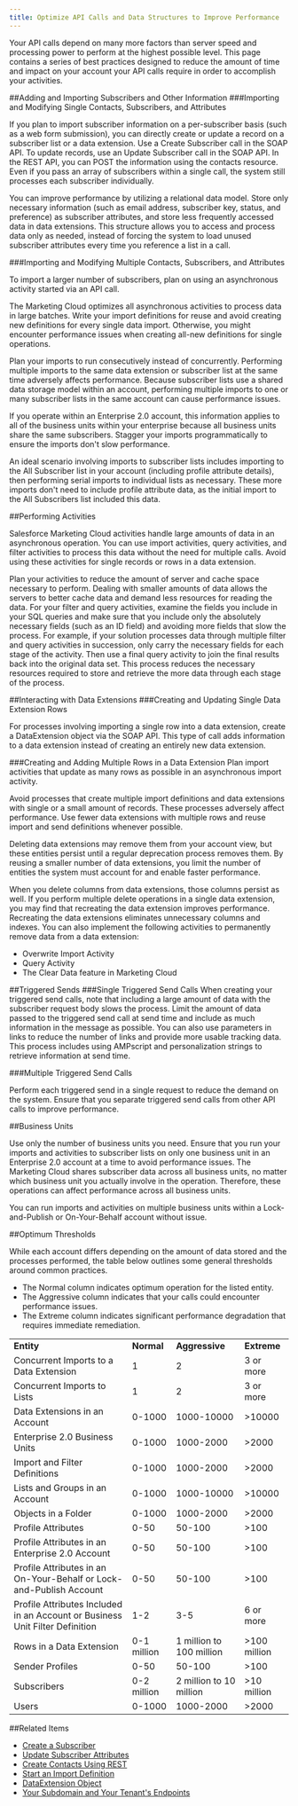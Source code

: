 ```yaml
---
title: Optimize API Calls and Data Structures to Improve Performance
---
```

<p>Your API calls depend on many more factors than server speed and processing power to perform at the highest possible level. This page contains a series of best practices designed to reduce the amount of time and impact on your account your API calls require in order to accomplish your activities.</p>

##Adding and Importing Subscribers and Other Information
###Importing and Modifying Single Contacts, Subscribers, and Attributes
<p>If you plan to import subscriber information on a per-subscriber basis (such as a web form submission), you can directly create or update a record on a subscriber list or a data extension. Use a Create Subscriber call in the SOAP API. To update records, use an Update Subscriber call in the SOAP API. In the REST API, you can POST the information using the contacts resource. Even if you pass an array of subscribers within a single call, the system still processes each subscriber individually.</p>
<p>You can improve performance by utilizing a relational data model. Store only necessary information (such as email address, subscriber key, status, and preference) as subscriber attributes, and store less frequently accessed data in data extensions. This structure allows you to access and process data only as needed, instead of forcing the system to load unused subscriber attributes every time you reference a list in a call.</p>

###Importing and Modifying Multiple Contacts, Subscribers, and Attributes
<p>To import a larger number of subscribers, plan on using an asynchronous activity started via an API call.</p>
<p>The Marketing Cloud optimizes all asynchronous activities to process data in large batches. Write your import definitions for reuse and avoid creating new definitions for every single data import. Otherwise, you might encounter performance issues when creating all-new definitions for single operations.</p>
<p>Plan your imports to run consecutively instead of concurrently. Performing multiple imports to the same data extension or subscriber list at the same time adversely affects performance. Because subscriber lists use a shared data storage model within an account, performing multiple imports to one or many subscriber lists in the same account can cause performance issues.</p>
<p>If you operate within an Enterprise 2.0 account, this information applies to all of the business units within your enterprise because all business units share the same subscribers. Stagger your imports programmatically to ensure the imports don't slow performance.</p>
<p>An ideal scenario involving imports to subscriber lists includes importing to the All Subscriber list in your account (including profile attribute details), then performing serial imports to individual lists as necessary. These more imports don't need to include profile attribute data, as the initial import to the All Subscribers list included this data.</p>

##Performing Activities
<p>Salesforce Marketing Cloud activities handle large amounts of data in an asynchronous operation. You can use import activities, query activities, and filter activities to process this data without the need for multiple calls. Avoid using these activities for single records or rows in a data extension.</p>
<p>Plan your activities to reduce the amount of server and cache space necessary to perform. Dealing with smaller amounts of data allows the servers to better cache data and demand less resources for reading the data. For your filter and query activities, examine the fields you include in your SQL queries and make sure that you include only the absolutely necessary fields (such as an ID field) and avoiding more fields that slow the process. For example, if your solution processes data through multiple filter and query activities in succession, only carry the necessary fields for each stage of the activity. Then use a final query activity to join the final results back into the original data set. This process reduces the necessary resources required to store and retrieve the more data through each stage of the process.</p>

##Interacting with Data Extensions
###Creating and Updating Single Data Extension Rows
<p>For processes involving importing a single row into a data extension, create a DataExtension object via the SOAP API. This type of call adds information to a data extension instead of creating an entirely new data extension.</p>

###Creating and Adding Multiple Rows in a Data Extension
Plan import activities that update as many rows as possible in an asynchronous import activity.

Avoid processes that create multiple import definitions and data extensions with single or a small amount of records. These processes adversely affect performance. Use fewer data extensions with multiple rows and reuse import and send definitions whenever possible.

Deleting data extensions may remove them from your account view, but these entities persist until a regular deprecation process removes them. By reusing a smaller number of data extensions, you limit the number of entities the system must account for and enable faster performance.

When you delete columns from data extensions, those columns persist as well. If you perform multiple delete operations in a single data extension, you may find that recreating the data extension improves performance. Recreating the data extensions eliminates unnecessary columns and indexes. You can also implement the following activities to permanently remove data from a data extension:
<ul><li>Overwrite Import Activity</li><li>Query Activity</li><li>The Clear Data feature in Marketing Cloud</li></ul>

##Triggered Sends
###Single Triggered Send Calls
When creating your triggered send calls, note that including a large amount of data with the subscriber request body slows the process. Limit the amount of data passed to the triggered send call at send time and include as much information in the message as possible. You can also use parameters in links to reduce the number of links and provide more usable tracking data. This process includes using AMPscript and personalization strings to retrieve information at send time.

###Multiple Triggered Send Calls
<p>Perform each triggered send in a single request to reduce the demand on the system. Ensure that you separate triggered send calls from other API calls to improve performance. </p>

##Business Units
<p>Use only the number of business units you need. Ensure that you run your imports and activities to subscriber lists on only one business unit in an Enterprise 2.0 account at a time to avoid performance issues. The Marketing Cloud shares subscriber data across all business units, no matter which business unit you actually involve in the operation. Therefore, these operations can affect performance across all business units.</p>
<p>You can run imports and activities on multiple business units within a Lock-and-Publish or On-Your-Behalf account without issue.</p>

##Optimum Thresholds
<p>While each account differs depending on the amount of data stored and the processes performed, the table below outlines some general thresholds around common practices.</p>

<ul>
<li>The Normal column indicates optimum operation for the listed entity.</li>
<li>The Aggressive column indicates that your calls could encounter performance issues.</li>
<li>The Extreme column indicates significant performance degradation that requires immediate remediation.</li>
</ul>

<table class="table table-hover">
<tbody>
<tr>
<td><strong>Entity</strong></td>
<td><strong>Normal</strong></td>
<td><strong>Aggressive</strong></td>
<td><strong>Extreme</strong></td>
</tr>
<tr>
<td>Concurrent Imports to a Data Extension</td>
<td>1</td>
<td>2</td>
<td>3 or more</td>
</tr>
<tr>
<td>Concurrent Imports to Lists</td>
<td>1</td>
<td>2</td>
<td>3 or more</td>
</tr>
<tr>
<td>Data Extensions in an Account</td>
<td>0-1000</td>
<td>1000-10000</td>
<td>>10000</td>
</tr>
<tr>
<td>Enterprise 2.0 Business Units</td>
<td>0-1000</td>
<td>1000-2000</td>
<td>>2000</td>
</tr>
<tr>
<td>Import and Filter Definitions</td>
<td>0-1000</td>
<td>1000-2000</td>
<td>>2000</td>
</tr>
<tr>
<td>Lists and Groups in an Account</td>
<td>0-1000</td>
<td>1000-10000</td>
<td>>10000</td>
</tr>
<tr>
<td>Objects in a Folder</td>
<td>0-1000</td>
<td>1000-2000</td>
<td>>2000</td>
</tr>
<tr>
<td>Profile Attributes</td>
<td>0-50</td>
<td>50-100</td>
<td>>100</td>
</tr>
<tr>
<td>Profile Attributes in an Enterprise 2.0 Account</td>
<td>0-50</td>
<td>50-100</td>
<td>>100</td>
</tr>
<tr>
<td>Profile Attributes in an On-Your-Behalf or Lock-and-Publish Account</td>
<td>0-50</td>
<td>50-100</td>
<td>>100</td>
</tr>
<tr>
<td>Profile Attributes Included in an Account or Business Unit Filter Definition</td>
<td>1-2</td>
<td>3-5</td>
<td>6 or more</td>
</tr>
<tr>
<td>Rows in a Data Extension</td>
<td>0-1 million</td>
<td>1 million to 100 million</td>
<td>>100 million</td>
</tr>
<tr>
<td>Sender Profiles</td>
<td>0-50</td>
<td>50-100</td>
<td>>100</td>
</tr>
<tr>
<td>Subscribers</td>
<td>0-2 million</td>
<td>2 million to 10 million</td>
<td>>10 million</td>
</tr>
<tr>
<td>Users</td>
<td>0-1000</td>
<td>1000-2000</td>
<td>>2000</td>
</tr>
</tbody>
</table>

##Related Items
* [Create a Subscriber](create_a_subscriber.htm)
* [Update Subscriber Attributes](updating_subscriber_attributes_using_the_update_method.htm)
* [Create Contacts Using REST](https://developer.salesforce.com/docs/atlas.en-us.mc-apis.meta/mc-apis/createContacts.htm)
* [Start an Import Definition](starting_an_import_definition_via_the_web_service_api.htm)
* [DataExtension Object](dataextensionobject.htm)
* [Your Subdomain and Your Tenant's Endpoints](your-subdomain-tenant-specific-endpoints.htm)
